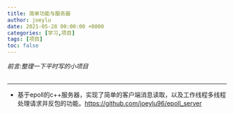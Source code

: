 ```yaml
---
title: 简单功能与服务器
author: joeylu
date: 2021-05-28 00:00:00 +0800
categories: [学习,项目]
tags: [项目]
toc: false
---
```

_前言:整理一下平时写的小项目_  
&emsp;  
- - -

- 基于epoll的c++服务器，实现了简单的客户端消息读取，以及工作线程多线程处理请求并反包的功能。https://github.com/joeylu96/epoll_server